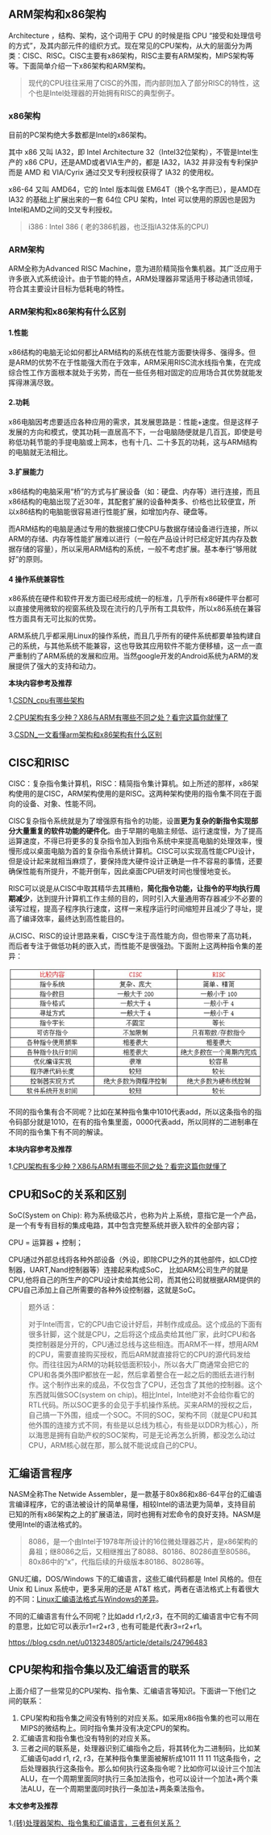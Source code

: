 ## ARM架构和x86架构

Architecture ，结构、架构，这个词用于 CPU 的时候是指 CPU “接受和处理信号的方式”，及其内部元件的组织方式。现在常见的CPU架构，从大的层面分为两类：CISC、RISC。CISC主要有x86架构，RISC主要有ARM架构，MIPS架构等等。下面简单介绍一下x86架构和ARM架构。

> 现代的CPU往往采用了CISC的外围，而内部则加入了部分RISC的特性，这个也是Intel处理器的开始拥有RISC的典型例子。

### x86架构

目前的PC架构绝大多数都是Intel的x86架构。

其中 x86 又叫 IA32，即 Intel Architecture 32（Intel32位架构），不管是Intel生产的 x86 CPU，还是AMD或者VIA生产的，都是 IA32，IA32 并非没有专利保护而是 AMD 和 VIA/Cyrix 通过交叉专利授权获得了 IA32 的使用权。

x86-64 又叫 AMD64，它的 Intel 版本叫做 EM64T（换个名字而已），是AMD在 IA32 的基础上扩展出来的一套 64位 CPU 架构，Intel 可以使用的原因也是因为 Intel和AMD之间的交叉专利授权。

> i386 : Intel 386 ( 老的386机器，也泛指IA32体系的CPU)

### ARM架构

ARM全称为Advanced RISC Machine，意为进阶精简指令集机器。其广泛应用于许多嵌入式系统设计。由于节能的特点，ARM处理器非常适用于移动通讯领域，符合其主要设计目标为低耗电的特性。

### ARM架构和x86架构有什么区别

#### 1.性能

x86结构的电脑无论如何都比ARM结构的系统在性能方面要快得多、强得多。但是ARM的优势不在于性能强大而在于效率，ARM采用RISC流水线指令集，在完成综合性工作方面根本就处于劣势，而在一些任务相对固定的应用场合其优势就能发挥得淋漓尽致。

#### 2.功耗

x86电脑因考虑要适应各种应用的需求，其发展思路是：性能+速度。但是这样子发展的方向和模式，使其功耗一直居高不下，一台电脑随便就是几百瓦，即使是号称低功耗节能的手提电脑或上网本，也有十几、二十多瓦的功耗，这与ARM结构的电脑就无法相比。

#### 3.扩展能力

x86结构的电脑采用“桥”的方式与扩展设备（如：硬盘、内存等）进行连接，而且x86结构的电脑出现了近30年，其配套扩展的设备种类多、价格也比较便宜，所以x86结构的电脑能很容易进行性能扩展，如增加内存、硬盘等。

而ARM结构的电脑是通过专用的数据接口使CPU与数据存储设备进行连接，所以ARM的存储、内存等性能扩展难以进行（一般在产品设计时已经定好其内存及数据存储的容量），所以采用ARM结构的系统，一般不考虑扩展。基本奉行“够用就好”的原则。

#### 4 操作系统兼容性

x86系统在硬件和软件开发方面已经形成统一的标准，几乎所有x86硬件平台都可以直接使用微软的视窗系统及现在流行的几乎所有工具软件，所以x86系统在兼容性方面具有无可比拟的优势。

ARM系统几乎都采用Linux的操作系统，而且几乎所有的硬件系统都要单独构建自己的系统，与其他系统不能兼容，这也导致其应用软件不能方便移植，这一点一直严重制约了ARM系统的发展和应用。当然google开发的Android系统为ARM的发展提供了强大的支持和动力。



**本块内容参考及推荐**

1.[CSDN_cpu有哪些架构](https://blog.csdn.net/yyyljw/article/details/79419190)

2.[CPU架构有多少种？X86与ARM有哪些不同之处？看完这篇你就懂了](http://www.elecfans.com/d/711805.html)

3.[CSDN_一文看懂arm架构和x86架构有什么区别](https://blog.csdn.net/kdsde/article/details/84567834)



## CISC和RISC

CISC：复杂指令集计算机，RISC：精简指令集计算机。如上所述的那样，x86架构使用的是CISC，ARM架构使用的是RISC。这两种架构使用的指令集不同在于面向的设备、对象、性能不同。

CISC复杂指令系统就是为了增强原有指令的功能，设置**更为复杂的新指令实现部分大量重复的软件功能的硬件化**。由于早期的电脑主频低、运行速度慢，为了提高运算速度，不得已将更多的复杂指令加入到指令系统中来提高电脑的处理效率，慢慢形成以桌面电脑为首的复杂指令系统计算机。CISC可以实现高性能CPU设计，但是设计起来就相当麻烦了，要保持庞大硬件设计正确是一件不容易的事情，还要确保性能有所提升，不能开倒车，因此桌面CPU研发时间也慢慢地变长。

RISC可以说是从CISC中取其精华去其糟粕，**简化指令功能，让指令的平均执行周期减少**，达到提升计算机工作主频的目的，同时引入大量通用寄存器减少不必要的读写过程，提高子程序执行速度，这样一来程序运行时间缩短并且减少了寻址，提高了编译效率，最终达到高性能目的。

从CISC、RISC的设计思路来看，CISC专注于高性能方向，但也带来了高功耗，而后者专注于做低功耗的嵌入式，而性能不是很强劲。下面附上这两种指令集的差异：

![](./image/CISC_RISC.png)

不同的指令集有合不同呢？比如在某种指令集中1010代表add，所以这条指令的指令码部分就是1010，在有的指令集里面，0000代表add，所以同样的二进制串在不同的指令集下有不同的解读。

**本块内容参考及推荐**

1.[CPU架构有多少种？X86与ARM有哪些不同之处？看完这篇你就懂了](http://www.elecfans.com/d/711805.html)



## CPU和SoC的关系和区别

SoC(System on Chip): 称为系统级芯片，也称为片上系统，意指它是一个产品，是一个有专有目标的集成电路，其中包含完整系统并嵌入软件的全部内容；

CPU = 运算器 + 控制；

CPU通过外部总线将各种外部设备（外设，即除CPU之外的其他部件，如LCD控制器，UART,Nand控制器等）连接起来构成SoC， 比如ARM公司生产的就是CPU,他将自己的所生产的CPU设计卖给其他公司，而其他公司就根据ARM提供的CPU自己添加上自己所需要的各种外设控制器，这就是SoC。



> 题外话：
>
> 对于Intel而言，它的CPU由它设计好后，并制作成成品。这个成品的下面有很多针脚，这个就是CPU，之后将这个成品卖给其他厂家，此时CPU和各类控制器是分开的，CPU通过总线与这些相连。而ARM不一样，想用ARM的CPU，需要直接购买授权，而后ARM就直接将它的CPU的源代码发给你。而往往因为ARM的功耗较低面积较小，所以各大厂商通常会把它的CPU和各类外围IP都放在一起，然后拿着整合在一起之后的图纸去进行制作。这个制作出来的成品，不仅包含了CPU，还包含了其他的控制器。这个东西就叫做SOC(system on chip)。相比Intel，Intel绝对不会给你看它的RTL代码。所以SOC更多的会见于手机操作系统。买来ARM的授权之后，自己搞一下外围，组成一个SOC。不同的SOC，架构不同（就是CPU和其他外围的连接方式不同，有些是以总线为核心，有些是以DDR为核心），所以海思是拥有自助产权的SOC架构，可是无论再怎么折腾，都没怎么动过CPU，ARM核心就在那，那么就不能说成自己的CPU。



## 汇编语言程序

NASM全称The Netwide Assembler，是一款基于80x86和x86-64平台的汇编语言编译程序，它的语法被设计的简单易懂，相较Intel的语法更为简单，支持目前已知的所有x86架构之上的扩展语法，同时也拥有对宏命令的良好支持。NASM是使用Intel的语法格式的。

> 8086，是一个由Intel于1978年所设计的16位微处理器芯片，是x86架构的鼻祖；继8086之后，又相继推出了8088、80186、80286直至80586。80x86中的“x”，代指后续的升级版本80186、80286等。  

GNU汇编，DOS/Windows 下的汇编语言，这些汇编代码都是 Intel 风格的。但在 Unix 和 Linux 系统中，更多采用的还是 AT&T 格式，两者在语法格式上有着很大的不同：[Linux汇编语法格式与Windows的差异](https://www.cnblogs.com/hojor/p/3517163.html)。

不同的汇编语言有什么不同呢？比如add r1,r2,r3，在不同的汇编语言中它有不同的意思，比如它可以表示r1=r2+r3 , 也有可能是代表r3=r2+r1。



https://blog.csdn.net/u013234805/article/details/24796483

## CPU架构和指令集以及汇编语言的联系

上面介绍了一些常见的CPU架构、指令集、汇编语言等知识。下面讲一下他们之间的联系：

1. CPU架构和指令集之间没有特别的对应关系。如采用x86指令集的也可以用在MIPS的微结构上。同时指令集并没有决定CPU的架构。
2. 汇编语言和指令集也没有特别的对应关系。
3. 三者之间的联系是，处理器识别汇编指令之后，将其转化为二进制码，比如某汇编语句add r1, r2, r3，在某种指令集里面被解析成1011 11 11 11这条指令，之后处理器执行这条指令。那么如何执行这条指令呢？比如你可以设计三个加法ALU，在一个周期里面同时执行三条加法指令，也可以设计一个加法+两个乘法ALU，在一个周期里面同时执行一条加法+两条乘法指令。

**本文参考及推荐**

1.[(转)处理器架构、指令集和汇编语言，三者有何关系？](https://www.cnblogs.com/voidobject/p/3975552.html)



